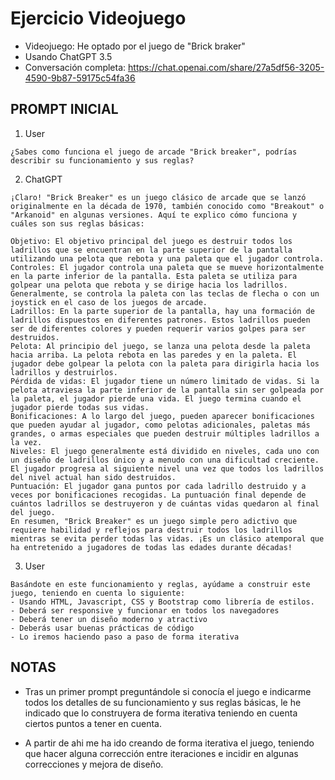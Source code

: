 # Ejercicio Videojuego

- Videojuego: He optado por el juego de "Brick braker"
- Usando ChatGPT 3.5
- Conversación completa: https://chat.openai.com/share/27a5df56-3205-4590-9b87-59175c54fa36

## PROMPT INICIAL

1. User
```
¿Sabes como funciona el juego de arcade "Brick breaker", podrías describir su funcionamiento y sus reglas?
```

2. ChatGPT
```
¡Claro! "Brick Breaker" es un juego clásico de arcade que se lanzó originalmente en la década de 1970, también conocido como "Breakout" o "Arkanoid" en algunas versiones. Aquí te explico cómo funciona y cuáles son sus reglas básicas:

Objetivo: El objetivo principal del juego es destruir todos los ladrillos que se encuentran en la parte superior de la pantalla utilizando una pelota que rebota y una paleta que el jugador controla.
Controles: El jugador controla una paleta que se mueve horizontalmente en la parte inferior de la pantalla. Esta paleta se utiliza para golpear una pelota que rebota y se dirige hacia los ladrillos. Generalmente, se controla la paleta con las teclas de flecha o con un joystick en el caso de los juegos de arcade.
Ladrillos: En la parte superior de la pantalla, hay una formación de ladrillos dispuestos en diferentes patrones. Estos ladrillos pueden ser de diferentes colores y pueden requerir varios golpes para ser destruidos.
Pelota: Al principio del juego, se lanza una pelota desde la paleta hacia arriba. La pelota rebota en las paredes y en la paleta. El jugador debe golpear la pelota con la paleta para dirigirla hacia los ladrillos y destruirlos.
Pérdida de vidas: El jugador tiene un número limitado de vidas. Si la pelota atraviesa la parte inferior de la pantalla sin ser golpeada por la paleta, el jugador pierde una vida. El juego termina cuando el jugador pierde todas sus vidas.
Bonificaciones: A lo largo del juego, pueden aparecer bonificaciones que pueden ayudar al jugador, como pelotas adicionales, paletas más grandes, o armas especiales que pueden destruir múltiples ladrillos a la vez.
Niveles: El juego generalmente está dividido en niveles, cada uno con un diseño de ladrillos único y a menudo con una dificultad creciente. El jugador progresa al siguiente nivel una vez que todos los ladrillos del nivel actual han sido destruidos.
Puntuación: El jugador gana puntos por cada ladrillo destruido y a veces por bonificaciones recogidas. La puntuación final depende de cuántos ladrillos se destruyeron y de cuántas vidas quedaron al final del juego.
En resumen, "Brick Breaker" es un juego simple pero adictivo que requiere habilidad y reflejos para destruir todos los ladrillos mientras se evita perder todas las vidas. ¡Es un clásico atemporal que ha entretenido a jugadores de todas las edades durante décadas!
```

3. User
```
Basándote en este funcionamiento y reglas, ayúdame a construir este juego, teniendo en cuenta lo siguiente:
- Usando HTML, Javascript, CSS y Bootstrap como librería de estilos.
- Deberá ser responsive y funcionar en todos los navegadores
- Deberá tener un diseño moderno y atractivo
- Deberás usar buenas prácticas de código
- Lo iremos haciendo paso a paso de forma iterativa
```

## NOTAS

- Tras un primer prompt preguntándole si conocía el juego e indicarme todos los detalles de su funcionamiento y sus reglas básicas, le he indicado que lo construyera de forma iterativa teniendo en cuenta ciertos puntos a tener en cuenta.

- A partir de ahi me ha ido creando de forma iterativa el juego, teniendo que hacer alguna corrección entre iteraciones e incidir en algunas correcciones y mejora de diseño.